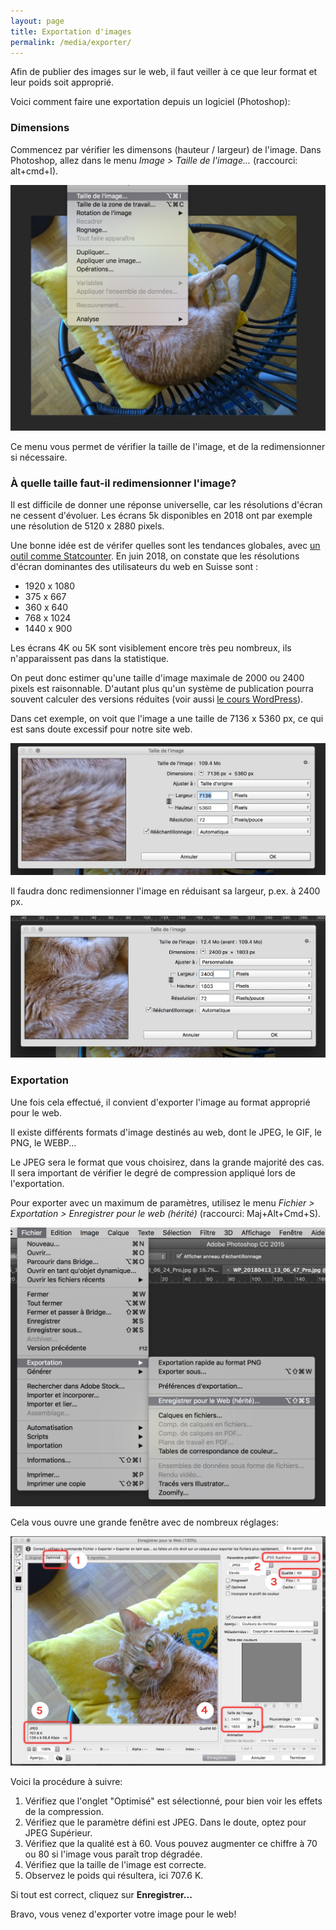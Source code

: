 ```yaml
---
layout: page
title: Exportation d'images
permalink: /media/exporter/
---
```


Afin de publier des images sur le web, il faut veiller à ce que leur format et leur poids soit approprié.

Voici comment faire une exportation depuis un logiciel (Photoshop):

### Dimensions

Commencez par vérifier les dimensons (hauteur / largeur) de l'image. Dans Photoshop, allez dans le menu *Image > Taille de l'image...* (raccourci: alt+cmd+I).

![](/cours-media/img/1-image-resize.jpg)

Ce menu vous permet de vérifier la taille de l'image, et de la redimensionner si nécessaire.

### À quelle taille faut-il redimensionner l'image?

Il est difficile de donner une réponse universelle, car les résolutions d'écran ne cessent d'évoluer. Les écrans 5k disponibles en 2018 ont par exemple une résolution de 5120 x 2880 pixels.

Une bonne idée est de vérifer quelles sont les tendances globales, avec [un outil comme Statcounter](http://gs.statcounter.com/browser-version-market-share/all/switzerland/#monthly-201804-201806-bar). En juin 2018, on constate que les résolutions d'écran dominantes des utilisateurs du web en Suisse sont :

- 1920 x 1080
- 375 x 667
- 360 x 640
- 768 x 1024
- 1440 x 900

Les écrans 4K ou 5K sont visiblement encore très peu nombreux, ils n'apparaissent pas dans la statistique.

On peut donc estimer qu'une taille d'image maximale de 2000 ou 2400 pixels est raisonnable. D'autant plus qu'un système de publication pourra souvent calculer des versions réduites (voir aussi [le cours WordPress](https://cours-web.ch/wp/images)).

Dans cet exemple, on voit que l'image a une taille de 7136 x 5360 px, ce qui est sans doute excessif pour notre site web.

![](/cours-media/img/2-image-resize.jpg)

Il faudra donc redimensionner l'image en réduisant sa largeur, p.ex. à 2400 px.

![](/cours-media/img/3-resize.jpg)

### Exportation

Une fois cela effectué, il convient d'exporter l'image au format approprié pour le web.

Il existe différents formats d'image destinés au web, dont le JPEG, le GIF, le PNG, le WEBP...

Le JPEG sera le format que vous choisirez, dans la grande majorité des cas. Il sera important de vérifier le degré de compression appliqué lors de l'exportation.

Pour exporter avec un maximum de paramètres, utilisez le menu *Fichier > Exportation > Enregistrer pour le web (hérité)* (raccourci: Maj+Alt+Cmd+S).

![](/cours-media/img/4-export-for-web.jpg)

Cela vous ouvre une grande fenêtre avec de nombreux réglages:

![](/cours-media/img/5-export.jpg)

Voici la procédure à suivre:

1. Vérifiez que l'onglet "Optimisé" est sélectionné, pour bien voir les effets de la compression.
2. Vérifiez que le paramètre défini est JPEG. Dans le doute, optez pour JPEG Supérieur.
3. Vérifiez que la qualité est à 60. Vous pouvez augmenter ce chiffre à 70 ou 80 si l'image vous paraît trop dégradée. 
4. Vérifiez que la taille de l'image est correcte.
5. Observez le poids qui résultera, ici 707.6 K.

Si tout est correct, cliquez sur **Enregistrer...**

Bravo, vous venez d'exporter votre image pour le web!